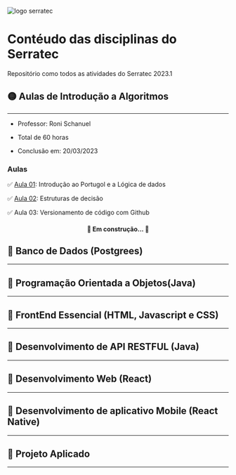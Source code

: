 

![logo serratec](https://media.discordapp.net/attachments/929069726372597815/1083182903707586710/image.png)


<h1 align="">Contéudo das disciplinas do Serratec</h1>
<p align="">Repositório como todos as atividades do Serratec 2023.1</p>



## 🟡 Aulas de Introdução a Algoritmos
---

- Professor: Roni Schanuel

- Total de 60 horas

- Conclusão em: 20/03/2023

### Aulas

✅ [Aula 01](https://github.com/Arawns1/Introducao-a-Algoritmos/tree/main/Aula%2001): Introdução ao Portugol e a Lógica de dados

✅ [Aula 02](https://github.com/Arawns1/Introducao-a-Algoritmos/tree/main/Aula%2002): Estruturas de decisão

✅  Aula 03: Versionamento de código com Github

<h4 align="center"> 
	🚧  Em construção...  🚧
</h4>


## 🔴 Banco de Dados (Postgrees)
---

## 🔴 Programação Orientada a Objetos(Java)
---

## 🔴 FrontEnd Essencial (HTML, Javascript e CSS)
---

## 🔴 Desenvolvimento de API RESTFUL (Java)
---

## 🔴 Desenvolvimento Web (React)
---

## 🔴 Desenvolvimento de aplicativo Mobile (React Native)
---

## 🔴 Projeto Aplicado
---

